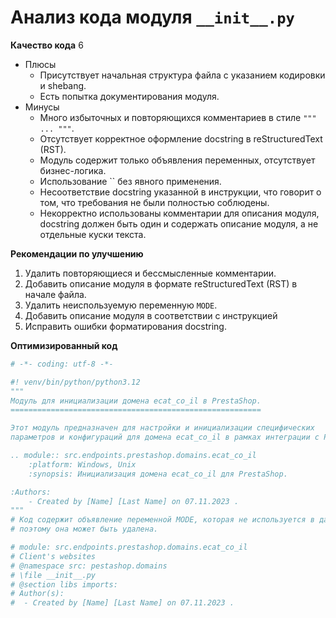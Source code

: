# Анализ кода модуля `__init__.py`

**Качество кода**
6
- Плюсы
    - Присутствует начальная структура файла с указанием кодировки и shebang.
    - Есть попытка документирования модуля.
- Минусы
    - Много избыточных и повторяющихся комментариев в стиле `""" ... """`.
    - Отсутствует корректное оформление docstring в reStructuredText (RST).
    - Модуль содержит только объявления переменных, отсутствует бизнес-логика.
    - Использование `` без явного применения.
    - Несоответствие docstring  указанной в инструкции, что говорит о том, что требования не были полностью соблюдены.
    -  Некорректно использованы комментарии для описания модуля, docstring должен быть один и содержать описание модуля, а не отдельные куски текста.

**Рекомендации по улучшению**
1.  Удалить повторяющиеся и бессмысленные комментарии.
2.  Добавить описание модуля в формате reStructuredText (RST) в начале файла.
3.  Удалить неиспользуемую переменную `MODE`.
4.  Добавить описание модуля в соответствии с инструкцией
5.  Исправить ошибки форматирования docstring.

**Оптимизированный код**

```python
# -*- coding: utf-8 -*-

#! venv/bin/python/python3.12
"""
Модуль для инициализации домена ecat_co_il в PrestaShop.
========================================================

Этот модуль предназначен для настройки и инициализации специфических
параметров и конфигураций для домена ecat_co_il в рамках интеграции с PrestaShop.

.. module:: src.endpoints.prestashop.domains.ecat_co_il
    :platform: Windows, Unix
    :synopsis: Инициализация домена ecat_co_il для PrestaShop.

:Authors:
    - Created by [Name] [Last Name] on 07.11.2023 .
"""
# Код содержит объявление переменной MODE, которая не используется в данном контексте,
# поэтому она может быть удалена.

# module: src.endpoints.prestashop.domains.ecat_co_il
# Client's websites
# @namespace src: pestashop.domains
# \file __init__.py
# @section libs imports:
# Author(s):
#  - Created by [Name] [Last Name] on 07.11.2023 .
```